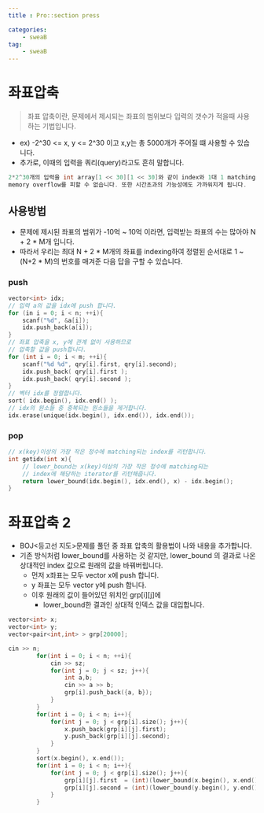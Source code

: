 ```yaml
---
title : Pro::section press

categories:
    - sweaB
tag:
    - sweaB
---
```

# 좌표압축

> 좌표 압축이란, 문제에서 제시되는 좌표의 범위보다 입력의 갯수가 적을때 사용하는 기법입니다.
- ex) -2^30 <= x, y <= 2^30 이고 x,y는 총 5000개가 주어질 떄 사용할 수 있습니다.
- 추가로, 이때의 입력을 쿼리(query)라고도 흔히 말합니다.


```cpp
2*2^30개의 입력을 int array[1 << 30][1 << 30]와 같이 index와 1대 1 matching 하여 사용하려 한다면 
memory overflow를 피할 수 없습니다. 또한 시간초과의 가능성에도 가까워지게 됩니다.
```

## 사용방법

- 문제에 제시된 좌표의 범위가 -10억 ~ 10억 이라면, 입력받는 좌표의 수는 많아야 N + 2 * M개 입니다.
- 따라서 우리는 최대 N + 2 * M개의 좌표를 indexing하여 정렬된 순서대로 1 ~ (N+2 * M)의 번호를 매겨준
  다음 답을 구할 수 있습니다.

### push

```cpp
vector<int> idx;
// 입력 a의 값을 idx에 push 합니다.
for (in i = 0; i < n; ++i){
    scanf("%d", &a[i]);
    idx.push_back(a[i]);
}
// 좌표 압축을 x, y에 관계 없이 사용하므로
// 압축할 값을 push합니다.
for (int i = 0; i < m; ++i){
    scanf("%d %d", qry[i].first, qry[i].second);
    idx.push_back( qry[i].first );
    idx.push_back( qry[i].second );
}
// 벡터 idx를 정렬합니다.
sort( idx.begin(), idx.end() );
// idx의 원소들 중 중복되는 원소들을 제거합니다.
idx.erase(unique(idx.begin(), idx.end()), idx.end());
```

### pop

```cpp
// x(key)이상의 가장 작은 정수에 matching되는 index를 리턴합니다.
int getidx(int x){
    // lower_bound는 x(key)이상의 가장 작은 정수에 matching되는 
    // index에 해당하는 iterator를 리턴해줍니다.
    return lower_bound(idx.begin(), idx.end(), x) - idx.begin();
}
```

# 좌표압축 2

- BOJ<등고선 지도>문제를 풀던 중 좌표 압축의 활용법이 나와 내용을 추가합니다.
- 기존 방식처럼 lower_bound를 사용하는 것 같지만, lower_bound 의 결과로 나온 상대적인 index 값으로
  원래의 값을 바꿔버립니다.
  - 먼저 x좌표는 모두 vector<int> x에 push 합니다.
  - y 좌표는 모두 vector<int> y에 push 합니다.
  - 이후 원래의 값이 들어있던 위치인 grp[i][j]에
    - lower_bound한 결과인 상대적 인덱스 값을 대입합니다.


```cpp
vector<int> x;
vector<int> y;
vector<pair<int,int> > grp[20000];

cin >> n;
        for(int i = 0; i < n; ++i){
            cin >> sz;
            for(int j = 0; j < sz; j++){
                int a,b;
                cin >> a >> b;
                grp[i].push_back({a, b});
            }
        }
        for(int i = 0; i < n; i++){
            for(int j = 0; j < grp[i].size(); j++){
                x.push_back(grp[i][j].first);
                y.push_back(grp[i][j].second);
            }
        }
        sort(x.begin(), x.end());
        for(int i = 0; i < n; i++){
            for(int j = 0; j < grp[i].size(); j++){
                grp[i][j].first  = (int)(lower_bound(x.begin(), x.end(), grp[i][j].first)  - x.begin());
                grp[i][j].second = (int)(lower_bound(y.begin(), y.end(), grp[i][j].second) - y.begin());
            }
        }
```
